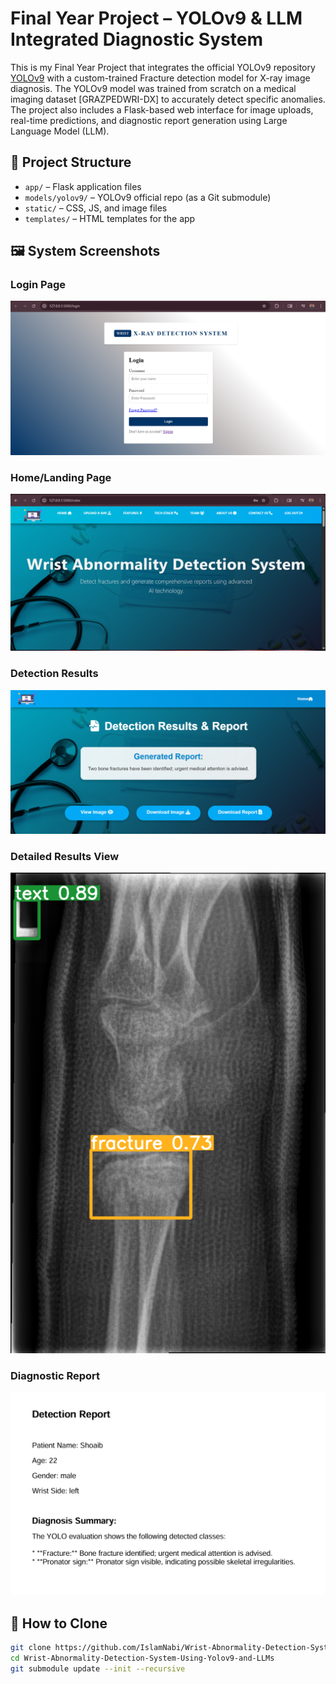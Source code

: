 # Final Year Project – YOLOv9 & LLM Integrated Diagnostic System

This is my Final Year Project that integrates the official YOLOv9 repository [YOLOv9](https://github.com/WongKinYiu/yolov9) with a custom-trained Fracture detection model for X-ray image diagnosis. The YOLOv9 model was trained from scratch on a medical imaging dataset [GRAZPEDWRI-DX] to accurately detect specific anomalies. The project also includes a Flask-based web interface for image uploads, real-time predictions, and diagnostic report generation using Large Language Model (LLM).

## 📁 Project Structure

- `app/` – Flask application files
- `models/yolov9/` – YOLOv9 official repo (as a Git submodule)
- `static/` – CSS, JS, and image files
- `templates/` – HTML templates for the app

## 🖼️ System Screenshots

### Login Page
![Login Page](systemImages/login.png)

### Home/Landing Page
![Home Page](systemImages/landingPage.png)

### Detection Results
![Results Page](systemImages/results.png)

### Detailed Results View
![Detailed Results](systemImages/result.png)

### Diagnostic Report
![Report Page](systemImages/report.png)


## 🚀 How to Clone

```bash
git clone https://github.com/IslamNabi/Wrist-Abnormality-Detection-System-Using-Yolov9-and-LLMs.git
cd Wrist-Abnormality-Detection-System-Using-Yolov9-and-LLMs
git submodule update --init --recursive
